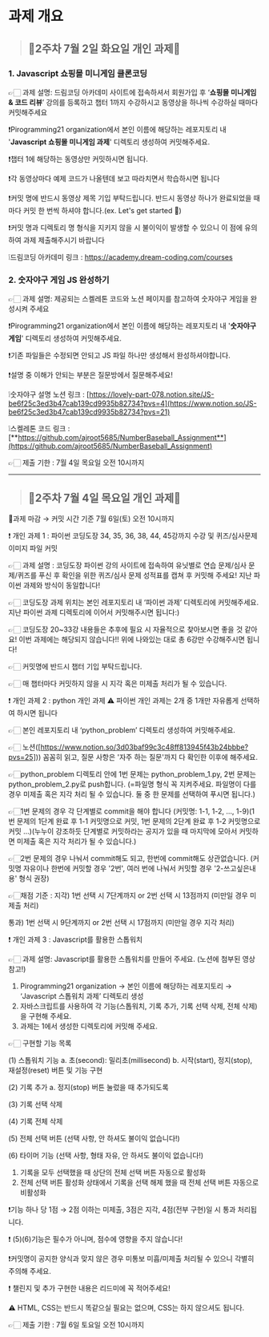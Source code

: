 # 과제 개요

> ## 💚2주차 7월 2일 화요일 개인 과제🤍

### 1. Javascript 쇼핑몰 미니게임 클론코딩

👉🏻 과제 설명: 드림코딩 아카데미 사이트에 접속하셔서 회원가입 후 ‘**쇼핑몰 미니게임 & 코드 리뷰**’ 강의를 등록하고 챕터 1까지 수강하시고 동영상을 하나씩 수강하실 때마다 커밋해주세요

❗️Pirogramming21 organization에서 본인 이름에 해당하는 레포지토리 내 '**Javascript 쇼핑몰 미니게임 과제**' 디렉토리 생성하여 커밋해주세요.

❗️챕터 1에 해당하는 동영상만 커밋하시면 됩니다.

❗️각 동영상마다 예제 코드가 나올텐데 보고 따라치면서 학습하시면 됩니다

❗️커밋 명에 반드시 동영상 제목 기입 부탁드립니다. 반드시 동영상 하나가 완료되었을 때마다 커밋 한 번씩 하셔야 합니다.(ex. Let's get started 🙌)

❗️커밋 명과 디렉토리 명 형식을 지키지 않을 시 불이익이 발생할 수 있으니 이 점에 유의하여 과제 제출해주시기 바랍니다

❕드림코딩 아카데미 링크 : https://academy.dream-coding.com/courses


### 2. 숫자야구 게임 JS 완성하기

👉🏻 과제 설명: 제공되는 스켈레톤 코드와 노션 페이지를 참고하여 숫자야구 게임을 완성시켜 주세요

❗️Pirogramming21 organization에서 본인 이름에 해당하는 레포지토리 내 '**숫자야구 게임**' 디렉토리 생성하여 커밋해주세요.

❗️기존 파일들은 수정되면 안되고 JS 파일 하나만 생성해서 완성하셔야합니다.

❗️설명 중 이해가 안되는 부분은 질문방에서 질문해주세요!

❕숫자야구 설명 노션 링크 : [https://lovely-part-078.notion.site/JS-be6f25c3ed3b47cab139cd9935b82734?pvs=4](https://www.notion.so/JS-be6f25c3ed3b47cab139cd9935b82734?pvs=21)

❕스켈레톤 코드 링크 : [**https://github.com/ajroot5685/NumberBaseball_Assignment**](https://github.com/ajroot5685/NumberBaseball_Assignment)

👉🏻 제출 기한 :  7월 4일 목요일 오전 10시까지

---

> ## 💚2주차 7월 4일 목요일 개인 과제🤍

🎇과제 마감 → 커밋 시간 기준 7월 6일(토) 오전 10시까지

❗ 개인 과제 1 : 파이썬 코딩도장 34, 35, 36, 38, 44, 45강까지 수강 및 퀴즈/심사문제 이미지 파일 커밋

👉🏻 과제 설명 : 코딩도장 파이썬 강의 사이트에 접속하여 유닛별로 연습 문제/심사 문제/퀴즈를 푸신 후 확인을 위한 퀴즈/심사 문제 성적표를 캡쳐 후 커밋해 주세요! 지난 파이썬 과제와 방식이 동일합니다!

👉🏻 코딩도장 과제 위치는 본인 레포지토리 내 ‘파이썬 과제’ 디렉토리에 커밋해주세요. 지난 파이썬 과제 디렉토리에 이어서 커밋해주시면 됩니다:)

👉🏻 코딩도장 20~33강 내용들은 추후에 필요 시 자율적으로 찾아보시면 좋을 것 같아요! 이번 과제에는 해당되지 않습니다!! 위에 나와있는 대로 총 6강만 수강해주시면 됩니다!

👉🏻 커밋명에 반드시 챕터 기입 부탁드립니다.

👉🏻 매 챕터마다 커밋하지 않을 시 지각 혹은 미제출 처리가 될 수 있습니다.

❗ 개인 과제 2 : python 개인 과제
⚠️ 파이썬 개인 과제는 2개 중 1개만 자유롭게 선택하여 하시면 됩니다

👉🏻 본인 레포지토리 내 ‘python_problem’ 디렉토리 생성하여 커밋해주세요.

👉🏻 노션([https://www.notion.so/3d03baf99c3c48ff813945f43b24bbbe?pvs=25])) 꼼꼼히 읽고, 질문 사항은 '자주 하는 질문'까지 다 확인한 이후에 해주세요.

👉🏻python_problem 디렉토리 안에 1번 문제는 python_problem_1.py, 2번 문제는 python_problem_2.py로 push합니다. (=파일명 형식 꼭 지켜주세요. 파일명이 다를 경우 미제출 혹은 지각 처리 될 수 있습니다. 둘 중 한 문제를 선택하여 푸시면 됩니다.)

👉🏻1번 문제의 경우 각 단계별로 commit을 해야 합니다 (커밋명: 1-1, 1-2, ..., 1-9)(1번 문제의 1단계 완료 후 1-1 커밋명으로 커밋, 1번 문제의 2단계 완료 후 1-2 커밋명으로 커밋 ...)(누누이 강조하듯 단계별로 커밋하라는 공지가 있을 때 마지막에 모아서 커밋하면 미제출 혹은 지각 처리가 될 수 있습니다.)

👉🏻2번 문제의 경우 나눠서 commit해도 되고, 한번에 commit해도 상관없습니다. (커밋명 자유이나 한번에 커밋할 경우 '2번', 여러 번에 나눠서 커밋할 경우 '2-쓰고싶은내용' 형식 권장)

👉🏻채점 기준 : 지각) 1번 선택 시 7단계까지 or 2번 선택 시 13점까지 (미만일 경우 미제출 처리)

통과) 1번 선택 시 9단계까지 or 2번 선택 시 17점까지 (미만일 경우 지각 처리)

❗ 개인 과제 3 : Javascript를 활용한 스톱워치

👉🏻 과제 설명: Javascript를 활용한 스톱워치를 만들어 주세요. (노션에 첨부된 영상 참고!)

1. Pirogramming21 organization → 본인 이름에 해당하는 레포지토리 → ‘Javascript 스톱워치 과제’ 디렉토리 생성
2. 자바스크립트를 사용하여 각 기능(스톱워치, 기록 추가, 기록 선택 삭제, 전체 삭제)을 구현해 주세요.
3. 과제는 1에서 생성한 디렉토리에 커밋해 주세요.

👉🏻 구현할 기능 목록

(1) 스톱워치 기능
a. 초(second): 밀리초(millisecond)
b. 시작(start), 정지(stop), 재설정(reset) 버튼 및 기능 구현

(2) 기록 추가
a. 정지(stop) 버튼 눌렀을 때 추가되도록

(3) 기록 선택 삭제

(4) 기록 전체 삭제

(5) 전체 선택 버튼 (선택 사항, 안 하셔도 불이익 없습니다!)

(6) 타이머 기능 (선택 사항, 형태 자유, 안 하셔도 불이익 없습니다!)

1. 기록을 모두 선택했을 때 상단의 전체 선택 버튼 자동으로 활성화
2. 전체 선택 버튼 활성화 상태에서 기록을 선택 해제 했을 때 전체 선택 버튼 자동으로 비활성화

❗기능 하나 당 1점 → 2점 이하는 미제출, 3점은 지각, 4점(전부 구현)일 시 통과 처리됩니다.

❗ (5)(6)기능은 필수가 아니며, 점수에 영향을 주지 않습니다!

❗커밋명이 공지한 양식과 맞지 않은 경우 미통보 미흡/미제출 처리될 수 있으니 각별히 주의해 주세요.

❗ 챌린지 및 추가 구현한 내용은 리드미에 꼭 적어주세요!

⚠️ HTML, CSS는 반드시 똑같으실 필요는 없으며, CSS는 하지 않으셔도 됩니다.

👉🏻 제출 기한 :  7월 6일 토요일 오전 10시까지